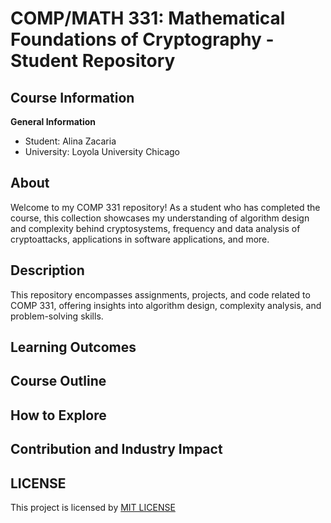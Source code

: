 # COMP/MATH 331: Mathematical Foundations of Cryptography - Student Repository

## Course Information

**General Information**
- Student: Alina Zacaria
- University: Loyola University Chicago

## About

Welcome to my COMP 331 repository! As a student who has completed the course, this collection showcases my understanding of algorithm design and complexity behind cryptosystems, frequency and data analysis of cryptoattacks, applications in software applications, and more.

## Description

This repository encompasses assignments, projects, and code related to COMP 331, offering insights into algorithm design, complexity analysis, and problem-solving skills.

## Learning Outcomes

## Course Outline

## How to Explore

## Contribution and Industry Impact

## LICENSE
This project is licensed by [MIT LICENSE](LICENSE)

